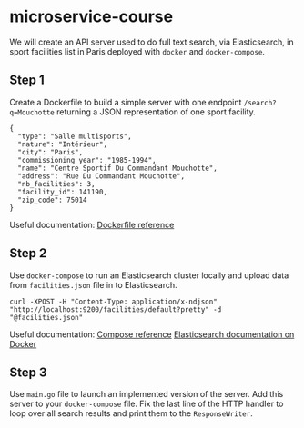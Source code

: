 # microservice-course

We will create an API server used to do full text search, via Elasticsearch, in sport
facilities list in Paris deployed with `docker` and `docker-compose`.

## Step 1

Create a Dockerfile to build a simple server with one endpoint `/search?q=Mouchotte` returning
a JSON representation of one sport facility.

```
{
  "type": "Salle multisports",
  "nature": "Intérieur",
  "city": "Paris",
  "commissioning_year": "1985-1994",
  "name": "Centre Sportif Du Commandant Mouchotte",
  "address": "Rue Du Commandant Mouchotte",
  "nb_facilities": 3,
  "facility_id": 141190,
  "zip_code": 75014
}
```

Useful documentation:
[Dockerfile reference](https://docs.docker.com/engine/reference/builder/)

## Step 2

Use `docker-compose` to run an Elasticsearch cluster locally and upload data from
`facilities.json` file in to Elasticsearch.

```
curl -XPOST -H "Content-Type: application/x-ndjson" "http://localhost:9200/facilities/default?pretty" -d "@facilities.json"
```

Useful documentation:
[Compose reference](https://docs.docker.com/compose/compose-file/)
[Elasticsearch documentation on Docker](https://www.elastic.co/guide/en/elasticsearch/reference/current/docker.html)

## Step 3

Use `main.go` file to launch an implemented version of the server.
Add this server to your `docker-compose` file.
Fix the last line of the HTTP handler to loop over all search results and print them
to the `ResponseWriter`.
